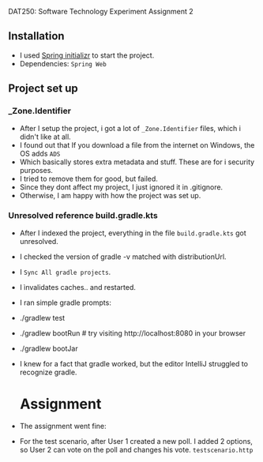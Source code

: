 DAT250: Software Technology Experiment Assignment 2

## Installation
- I used [Spring initializr](https://start.spring.io/) to start the project.
- Dependencies: ``Spring Web``

## Project set up
### _Zone.Identifier
- After I setup the project, i got a lot of ``_Zone.Identifier`` files, which i didn't like at all.
- I found out that If you download a file from the internet on Windows, the OS adds ``ADS``
- Which basically stores extra metadata and stuff. These are for i security purposes.
- I tried to remove them for good, but failed.
- Since they dont affect my project, I just ignored it in .gitignore.
- Otherwise, I am happy with how the project was set up.   


### Unresolved reference build.gradle.kts
- After I indexed the project, everything in the file ``build.gradle.kts`` got unresolved. 
- I checked the version of gradle -v matched with distributionUrl.
- I ``Sync All gradle projects``. 
- I ìnvalidates caches.. and restarted. 
- I ran simple gradle prompts: 
- ./gradlew test
-  ./gradlew bootRun # try visiting http://localhost:8080 in your browser
-  ./gradlew bootJar

- I knew for a fact that gradle worked, but the editor IntelliJ struggled to recognize gradle. 

  # Assignment
- The assignment went fine:
- For the test scenario, after User 1 created a new poll. I added 2 options, so User 2 can vote on the poll and changes his vote. ``testscenario.http``
